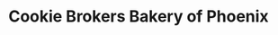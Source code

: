 ---
title: "Cookie Brokers Bakery of Phoenix"
url: /phoenix/cookie-brokers-bakery-of-phoenix/
shop: pastry
---